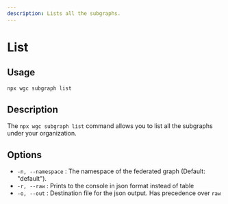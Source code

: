 ```yaml
---
description: Lists all the subgraphs.
---
```


# List

## Usage

```bash
npx wgc subgraph list
```

## Description

The `npx wgc subgraph list` command allows you to list all the subgraphs under your organization.

## Options

* `-n, --namespace` : The namespace of the federated graph (Default: "default").
* `-r, --raw` : Prints to the console in json format instead of table
* `-o, --out` : Destination file for the json output. Has precedence over `raw`
